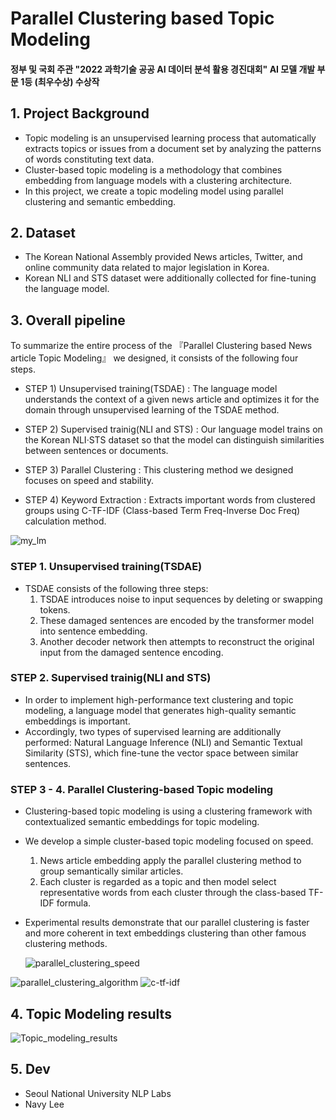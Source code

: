 # Parallel Clustering based Topic Modeling
#### 정부 및 국회 주관 "2022 과학기술 공공 AI 데이터 분석 활용 경진대회" AI 모델 개발 부문 1등 (최우수상) 수상작

## 1. Project Background
  - Topic modeling is an unsupervised learning process that automatically extracts topics or issues from a document set by analyzing the patterns of words constituting text data.
  - Cluster-based topic modeling is a methodology that combines embedding from language models with a clustering architecture.
  - In this project, we create a topic modeling model using parallel clustering and semantic embedding.

## 2. Dataset
  - The Korean National Assembly provided News articles, Twitter, and online community data related to major legislation in Korea.
  - Korean NLI and STS dataset were additionally collected for fine-tuning the language model.

## 3. Overall pipeline
To summarize the entire process of the 『Parallel Clustering based News article Topic Modeling』 we designed, it consists of the following four steps.

  - STEP 1) Unsupervised training(TSDAE) : The language model understands the context of a given news article and optimizes it for the domain through unsupervised learning of the TSDAE method.
 
  - STEP 2) Supervised trainig(NLI and STS) : Our language model trains on the Korean NLI·STS dataset so that the model can distinguish similarities between sentences or documents.
  
  - STEP 3) Parallel Clustering : This clustering method we designed focuses on speed and stability.
  
  - STEP 4) Keyword Extraction : Extracts important words from clustered groups using C-TF-IDF (Class-based Term Freq-Inverse Doc Freq) calculation method.
  
  ![my_lm](https://user-images.githubusercontent.com/105137667/195859373-eeebeba5-c657-4613-96f2-08b8d7479faa.jpg)


### STEP 1. Unsupervised training(TSDAE)
  
  - TSDAE consists of the following three steps:
    1. TSDAE introduces noise to input sequences by deleting or swapping tokens.
    2. These damaged sentences are encoded by the transformer model into sentence embedding.
    3. Another decoder network then attempts to reconstruct the original input from the damaged sentence encoding.


### STEP 2. Supervised trainig(NLI and STS)
  - In order to implement high-performance text clustering and topic modeling, a language model that generates high-quality semantic embeddings is important.
  - Accordingly, two types of supervised learning are additionally performed: Natural Language Inference (NLI) and Semantic Textual Similarity (STS), which fine-tune the vector space between similar sentences.
  
### STEP 3 - 4. Parallel Clustering-based Topic modeling
  - Clustering-based topic modeling is using a clustering framework with contextualized semantic embeddings for topic modeling.
  - We develop a simple cluster-based topic modeling focused on speed.
    1. News article embedding apply the parallel clustering method to group semantically similar articles.
    2. Each cluster is regarded as a topic and then model select representative words from each cluster through the class-based TF-IDF formula.
    
  - Experimental results demonstrate that our parallel clustering is faster and more coherent in text embeddings clustering than other famous clustering methods.
    
    ![parallel_clustering_speed](https://user-images.githubusercontent.com/105137667/195860461-c2cf8882-9f69-4fa2-9737-ca96806c1c8e.jpg)
  
  
  ![parallel_clustering_algorithm](https://user-images.githubusercontent.com/105137667/195860786-4f008df9-ce78-4fd0-955a-b1f62b18f942.jpg)
  ![c-tf-idf](https://user-images.githubusercontent.com/105137667/195860749-3bb825e8-c16a-45db-a4fe-7b4b884d2ea6.jpg)

## 4. Topic Modeling results

![Topic_modeling_results](https://user-images.githubusercontent.com/105137667/195860614-edcf30d2-25af-4026-b047-677fcdcb97c2.jpg)


## 5. Dev
- Seoul National University NLP Labs
- Navy Lee
